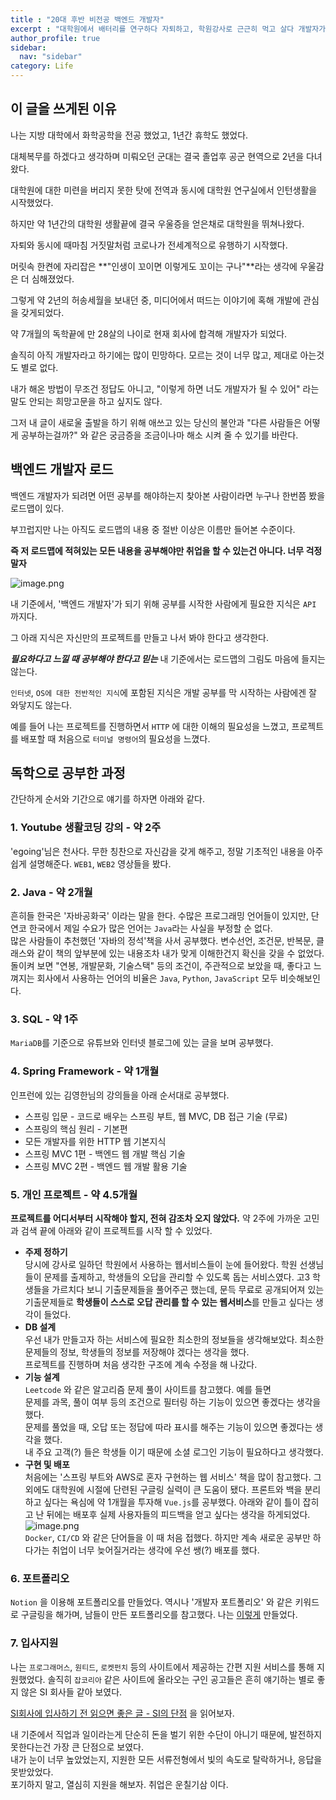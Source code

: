 ```yaml
---
title : "20대 후반 비전공 백엔드 개발자"
excerpt : "대학원에서 배터리를 연구하다 자퇴하고, 학원강사로 근근히 먹고 살다 개발자가 된 내 이야기"
author_profile: true
sidebar:
  nav: "sidebar"
category: Life
---
```


## **이 글을 쓰게된 이유**

나는 지방 대학에서 화학공학을 전공 했었고, 1년간 휴학도 했었다.
  
대체복무를 하겠다고 생각하며 미뤄오던 군대는 결국 졸업후 공군 현역으로 2년을 다녀왔다.
  
대학원에 대한 미련을 버리지 못한 탓에 전역과 동시에 대학원 연구실에서 인턴생활을 시작했었다.
  
하지만 약 1년간의 대학원 생활끝에 결국 우울증을 얻은채로 대학원을 뛰쳐나왔다.
  
자퇴와 동시에 때마침 거짓말처럼 코로나가 전세계적으로 유행하기 시작했다.  

머릿속 한켠에 자리잡은 **"인생이 꼬이면 이렇게도 꼬이는 구나"**라는 생각에 우울감은 더 심해졌었다.  
  
그렇게 약 2년의 허송세월을 보내던 중, 미디어에서 떠드는 이야기에 혹해 개발에 관심을 갖게되었다.  

약 7개월의 독학끝에 만 28살의 나이로 현재 회사에 합격해 개발자가 되었다.  

솔직히 아직 개발자라고 하기에는 많이 민망하다. 모르는 것이 너무 많고, 제대로 아는것도 별로 없다.  
  
내가 해온 방법이 무조건 정답도 아니고, "이렇게 하면 너도 개발자가 될 수 있어" 라는 말도 안되는 희망고문을 하고 싶지도 않다.   

그저 내 글이 새로울 출발을 하기 위해 애쓰고 있는 당신의 불안과 "다른 사람들은 어떻게 공부하는걸까?" 와 같은 궁금증을 조금이나마 해소 시켜 줄 수 있기를 바란다.    
  
## **백엔드 개발자 로드**

백엔드 개발자가 되려면 어떤 공부를 해야하는지 찾아본 사람이라면 누구나 한번쯤 봤을 로드맵이 있다.  
  
부끄럽지만 나는 아직도 로드맵의 내용 중 절반 이상은 이름만 들어본 수준이다.  

**즉 저 로드맵에 적혀있는 모든 내용을 공부해야만 취업을 할 수 있는건 아니다. 너무 걱정말자**  

![image.png](/assets/images/life/loadmap.png)  

내 기준에서, '백엔드 개발자'가 되기 위해 공부를 시작한 사람에게 필요한 지식은 `API` 까지다.  

그 아래 지식은 자신만의 프로젝트를 만들고 나서 봐야 한다고 생각한다.  

***필요하다고 느낄 때 공부해야 한다고 믿는*** 내 기준에서는 로드맵의 그림도 마음에 들지는 않는다.       

`인터넷`, `OS에 대한 전반적인 지식`에 포함된 지식은 개발 공부를 막 시작하는 사람에겐 잘 와닿지도 않는다.   

예를 들어 나는 프로젝트를 진행하면서 `HTTP` 에 대한 이해의 필요성을 느꼈고, 프로젝트를 배포할 때 처음으로 `터미널 명령어`의 필요성을 느꼈다.  

## **독학으로 공부한 과정**  
간단하게 순서와 기간으로 얘기를 하자면 아래와 같다.  
### **1. Youtube 생활코딩 강의 - 약 2주**
'egoing'님은 천사다. 무한 칭찬으로 자신감을 갖게 해주고, 정말 기초적인 내용을 아주 쉽게 설명해준다. `WEB1`, `WEB2` 영상들을 봤다.

### **2. Java - 약 2개월** 
흔히들 한국은 '자바공화국' 이라는 말을 한다. 수많은 프로그래밍 언어들이 있지만, 단연코 한국에서 제일 수요가 많은 언어는 `Java`라는 사실을 부정할 순 없다.  
많은 사람들이 추천했던 '자바의 정석'책을 사서 공부했다. 변수선언, 조건문, 반복문, 클래스와 같이 책의 앞부분에 있는 내용조차 내가 맞게 이해한건지 확신을 갖을 수 없었다.  
돌이켜 보면 "연봉, 개발문화, 기술스택" 등의 조건이, 주관적으로 보았을 때, 좋다고 느껴지는 회사에서 사용하는 언어의 비율은 `Java`, `Python`, `JavaScript` 모두 비슷해보인다.  

### **3. SQL - 약 1주**
`MariaDB`를 기준으로 유튜브와 인터넷 블로그에 있는 글을 보며 공부했다. 

### **4. Spring Framework - 약 1개월**
인프런에 있는 김영한님의 강의들을 아래 순서대로 공부했다.  
  * 스프링 입문 - 코드로 배우는 스프링 부트, 웹 MVC, DB 접근 기술 (무료)
  * 스프링의 핵심 원리 - 기본편  
  * 모든 개발자를 위한 HTTP 웹 기본지식
  * 스프링 MVC 1편 - 백엔드 웹 개발 핵심 기술   
  * 스프링 MVC 2편 - 백엔드 웹 개발 활용 기술  

### **5. 개인 프로젝트 - 약 4.5개월**
**프로젝트를 어디서부터 시작해야 할지, 전혀 감조차 오지 않았다.** 약 2주에 가까운 고민과 검색 끝에 아래와 같이 프로젝트를 시작 할 수 있었다.  
  * **주제 정하기**  
    당시에 강사로 일하던 학원에서 사용하는 웹서비스들이 눈에 들어왔다. 학원 선생님들이 문제를 출제하고, 학생들의 오답을 관리할 수 있도록 돕는 서비스였다. 
    고3 학생들을 가르치다 보니 기출문제들을 풀어주곤 했는데, 문득 무료로 공개되어져 있는 기출문제들로 **학생들이 스스로 오답 관리를 할 수 있는 웹서비스**를 만들고 싶다는 생각이 들었다.
  * **DB 설계**  
    우선 내가 만들고자 하는 서비스에 필요한 최소한의 정보들을 생각해보았다. 최소한 문제들의 정보, 학생들의 정보를 저장해야 겠다는 생각을 했다.  
    프로젝트를 진행하며 처음 생각한 구조에 계속 수정을 해 나갔다.  
  * **기능 설계**  
    `Leetcode` 와 같은 알고리즘 문제 풀이 사이트를 참고했다. 예를 들면   
    문제를 과목, 풀이 여부 등의 조건으로 필터링 하는 기능이 있으면 좋겠다는 생각을 했다.  
    문제를 풀었을 때, 오답 또는 정답에 따라 표시를 해주는 기능이 있으면 좋겠다는 생각을 했다.  
    내 주요 고객(?) 들은 학생들 이기 때문에 소셜 로그인 기능이 필요하다고 생각했다.  
  * **구현 및 배포**  
    처음에는 '스프링 부트와 AWS로 혼자 구현하는 웹 서비스' 책을 많이 참고했다. 그 외에도 대학원에 시절에 단련된 구글링 실력이 큰 도움이 됐다. 
    프론트와 백을 분리하고 싶다는 욕심에 약 1개월을 투자해 `Vue.js`를 공부했다. 아래와 같이 틀이 잡히고 난 뒤에는 배포후 실제 사용자들의 피드백을 얻고 싶다는 생각을 하게되었다.  
    ![image.png](/assets/images/life/web-service-architecture.png)  
    `Docker`, `CI/CD` 와 같은 단어들을 이 때 처음 접했다. 하지만 계속 새로운 공부만 하다가는 취업이 너무 늦어질거라는 생각에 우선 쌩(?) 배포를 했다.  

### **6. 포트폴리오**  
`Notion` 을 이용해 포트폴리오를 만들었다. 역시나 '개발자 포트폴리오' 와 같은 키워드로 구글링을 해가며, 남들이 만든 포트폴리오를 참고했다.
나는 [이렇게](https://palm-cheque-a4f.notion.site/JinWoo-An-e4b3bd044f3245a487497c26e6883a9c) 만들었다.  

### **7. 입사지원**
나는 `프로그래머스`, `원티드`, `로켓펀치` 등의 사이트에서 제공하는 간편 지원 서비스를 통해 지원했었다. 솔직히 `잡코리아` 같은 사이트에 올라오는 구인 공고들은 
흔히 얘기하는 별로 좋지 않은 SI 회사들 같아 보였다.   
  
  [SI회사에 입사하기 전 읽으면 좋은 글 - SI의 단점](https://preamtree.tistory.com/133) 을 읽어보자.  

내 기준에서 직업과 일이라는게 단순히 돈을 벌기 위한 수단이 아니기 때문에, 발전하지 못한다는건 가장 큰 단점으로 보였다.  
내가 눈이 너무 높았었는지, 지원한 모든 서류전형에서 빛의 속도로 탈락하거나, 응답을 못받았었다.       
포기하지 말고, 열심히 지원을 해보자. 취업은 운칠기삼 이다.  